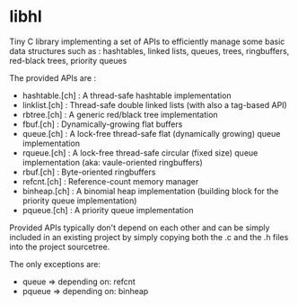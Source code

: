 libhl
=====

Tiny C library implementing a set of APIs to efficiently manage some basic data structures
such as : hashtables, linked lists, queues, trees, ringbuffers, red-black trees, priority queues

The provided APIs are :

- hashtable.[ch]  :  A thread-safe hashtable implementation
- linklist.[ch]   :  Thread-safe double linked lists (with also a tag-based API)
- rbtree.[ch]     :  A generic red/black tree implementation
- fbuf.[ch]       :  Dynamically-growing flat buffers
- queue.[ch]      :  A lock-free thread-safe flat (dynamically growing) queue implementation
- rqueue.[ch]     :  A lock-free thread-safe circular (fixed size) queue implementation (aka: vaule-oriented ringbuffers)
- rbuf.[ch]       :  Byte-oriented ringbuffers
- refcnt.[ch]     :  Reference-count memory manager
- binheap.[ch]    :  A binomial heap implementation (building block for the priority queue implementation)
- pqueue.[ch]     :  A priority queue implementation

Provided APIs typically don't depend on each other and can be simply included in an existing project by 
simply copying both the .c and the .h files into the project sourcetree.

The only exceptions are:

- queue => depending on: refcnt
- pqueue => depending on: binheap
